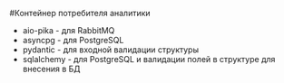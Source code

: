 #Контейнер потребителя аналитики

- aio-pika - для RabbitMQ
- asyncpg - для PostgreSQL
- pydantic - для входной валидации структуры
- sqlalchemy - для PostgreSQL и валидации полей в структуре для внесения в БД